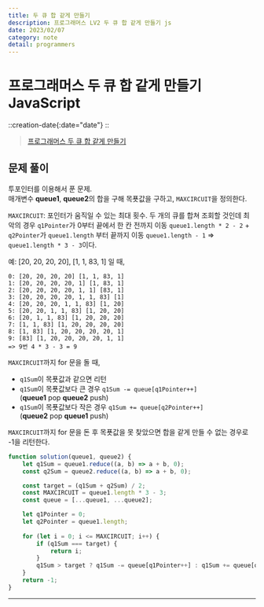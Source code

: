 ```yaml
---
title: 두 큐 합 같게 만들기
description: 프로그래머스 LV2 두 큐 합 같게 만들기 js
date: 2023/02/07
category: note
detail: programmers
---
```


# 프로그래머스 두 큐 합 같게 만들기 JavaScript
::creation-date{:date="date"}
::

> <a href="https://school.programmers.co.kr/learn/courses/30/lessons/118667" target="_blank" class="font-bold">프로그래머스 두 큐 합 같게 만들기</a>

## 문제 풀이
투포인터를 이용해서 푼 문제.   
매개변수 **queue1**, **queue2**의 합을 구해 목푯값을 구하고, `MAXCIRCUIT`을 정의한다.  

`MAXCIRCUIT`: 포인터가 움직일 수 있는 최대 횟수. 두 개의 큐를 합쳐 조회할 것인데 최악의 경우 `q1Pointer`가 0부터 끝에서 한 칸 전까지 이동 `queue1.length * 2 - 2` + `q2Pointer`가 `queue1.length` 부터 끝까지 이동 `queue1.length - 1` => `queue1.length * 3 - 3`이다.   

예: \[20, 20, 20, 20], \[1, 1, 83, 1] 일 때,  

    0: [20, 20, 20, 20] [1, 1, 83, 1]  
    1: [20, 20, 20, 20, 1] [1, 83, 1]  
    2: [20, 20, 20, 20, 1, 1] [83, 1]  
    3: [20, 20, 20, 20, 1, 1, 83] [1]  
    4: [20, 20, 20, 1, 1, 83] [1, 20]  
    5: [20, 20, 1, 1, 83] [1, 20, 20]  
    6: [20, 1, 1, 83] [1, 20, 20, 20]  
    7: [1, 1, 83] [1, 20, 20, 20, 20]  
    8: [1, 83] [1, 20, 20, 20, 20, 1]  
    9: [83] [1, 20, 20, 20, 20, 1, 1]  
    => 9번 4 * 3 - 3 = 9


`MAXCIRCUIT`까지 for 문을 돌 때, 
- `q1Sum`이 목푯값과 같으면 리턴 
- `q1Sum`이 목푯값보다 큰 경우 `q1Sum -= queue[q1Pointer++]`  
(**queue1** pop **queue2** push)
- `q1Sum`이 목푯값보다 작은 경우 `q1Sum += queue[q2Pointer++]`  
(**queue2** pop **queue1** push)

`MAXCIRCUIT`까지 for 문을 돈 후 목푯값을 못 찾았으면 합을 같게 만들 수 없는 경우로 -1을 리턴한다.

```js
function solution(queue1, queue2) {
    let q1Sum = queue1.reduce((a, b) => a + b, 0);
    const q2Sum = queue2.reduce((a, b) => a + b, 0);

    const target = (q1Sum + q2Sum) / 2;
    const MAXCIRCUIT = queue1.length * 3 - 3;
    const queue = [...queue1, ...queue2];

    let q1Pointer = 0;
    let q2Pointer = queue1.length;
    
    for (let i = 0; i <= MAXCIRCUIT; i++) {
        if (q1Sum === target) {
            return i;
        }
        q1Sum > target ? q1Sum -= queue[q1Pointer++] : q1Sum += queue[q2Pointer++];
    }
    return -1;
}
```

---
